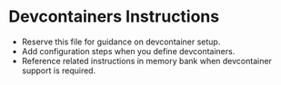# Devcontainers Instructions

- Reserve this file for guidance on devcontainer setup.
- Add configuration steps when you define devcontainers.
- Reference related instructions in memory bank when devcontainer support is required.
